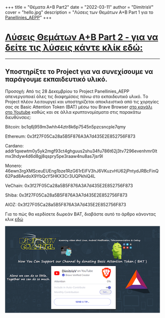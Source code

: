 +++
title = "Θέματα A+B Part2"
date = "2022-03-11"
author = "DimitrisV"
cover = "hello.jpg"
description = "Λύσεις των Θεμάτων A+B Part 1 για το [Panellinies_AEPP](https://www.youtube.com/watch?v=y57gXCbIpMA&list=PLZa7COjIxKWxh-699iV33AzR6LNPD26nt&index=1)"
+++

# [Λύσεις Θεμάτων Α+Β Part 2 - για να δείτε τις λύσεις κάντε κλίκ εδώ: ](/PDFs/lyseis/panellinies_aepp_a+b_2_lyseis.pdf)
___

## Υποστηρίξτε το Project για να συνεχίσουμε να παράγουμε εκπαιδευτικό υλικό.

Προσοχή: Από τις 28 Δεκεμβρίου το Project Panellinies_AEPP απενεργοποιεί όλες τις διαφημίσεις πάνω στο εκπαιδευτικό υλικό.
 Τo Project πλέον λειτουργεί και υποστηρίζεται αποκλειστικά από τις χορηγίες σας σε Basic Attention Token (BAT) μέσω του Brave Browser [στο κανάλι στο Youtube](www.youtube.com/LinuxOSblog) καθώς και σε άλλα κρυπτονομίσματα στις παρακάτω διευθύνσεις:
 
Bitcoin: bc1q6j959m3whh44ztr8k6p7545n5pzcsncple7qmy

Ethereum: 0x3f27F05Ca28a5B5F876A3A7d435E2E852756F873

Cardano:  addr1qxewtm0y5yk2mgf93ct4ghguus2shu34fu786t62j3tv7296evenhmr0ltmx3hdyw4d6d8gj8qspry5pe3raaw4nu8as7jsr9l

Monero: 46ewn3rgXMSceuEUEng1bze1RzG61rEiFV3hJ6VKuzvHU62jPntydJRBcFinQ62Pad8AvdoX9YbQcY5HKX3Cr3UQPkhiQ4L

VeChain: 0x3f27F05Ca28a5B5F876A3A7d435E2E852756F873

Shiba: 0x3f27F05Ca28a5B5F876A3A7d435E2E852756F873

AIOZ: 0x3f27F05Ca28a5B5F876A3A7d435E2E852756F873


Για το πώς θα κερδίσετε δωρεάν BAT, διαβάστε αυτό το άρθρο κάνοντας κλικ [εδώ](https://cerebrux.net/2021/02/25/brave-bat-token/)



![](/img/brave.png)


